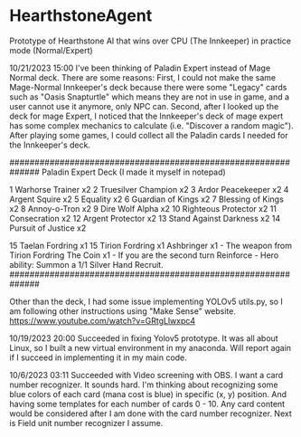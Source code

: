 # HearthstoneAgent
Prototype of Hearthstone AI that wins over CPU (The Innkeeper) in practice mode (Normal/Expert)

10/21/2023 15:00
I've been thinking of Paladin Expert instead of Mage Normal deck. There are some reasons: First, I could not make the same Mage-Normal Innkeeper's deck because there were some "Legacy" cards such as "Oasis Snapturtle" which means they are not in use in game, and a user cannot use it anymore, only NPC can. Second, after I looked up the deck for mage Expert, I noticed that the Innkeeper's deck of mage expert has some complex mechanics to calculate (i.e. "Discover a random magic"). After playing some games, I could collect all the Paladin cards I needed for the Innkeeper's deck.

##############################################################
Paladin Expert Deck (I made it myself in notepad)

1 Warhorse Trainer x2
2 Truesilver Champion x2
3 Ardor Peacekeeper x2
4 Argent Squire x2
5 Equality x2
6 Guardian of Kings x2
7 Blessing of Kings x2
8 Annoy-o-Tron x2
9 Dire Wolf Alpha x2
10 Righteous Protector x2
11 Consecration x2
12 Argent Protector x2
13 Stand Against Darkness x2
14 Pursuit of Justice x2

15 Taelan Fordring x1
15 Tirion Fordring x1
Ashbringer x1 - The weapon from Tirion Fordring
The Coin x1 - If you are the second turn
Reinforce - Hero ability: Summon a 1/1 Silver Hand Recruit.
##############################################################

Other than the deck, I had some issue implementing YOLOv5 utils.py, so I am following other instructions using "Make Sense" website. https://www.youtube.com/watch?v=GRtgLlwxpc4

10/19/2023 20:00
Succeeded in fixing Yolov5 prototype. It was all about Linux, so I built a new virtual environment in my anaconda.
Will report again if I succeed in implementing it in my main code.

10/6/2023 03:11
Succeeded with Video screening with OBS.
I want a card number recognizer. It sounds hard. I'm thinking about recognizing some blue colors of each card (mana cost is blue) in specific (x, y) position. And having some templates for each number of cards 0 - 10.
Any card content would be considered after I am done with the card number recognizer. Next is Field unit number recognizer I assume.
